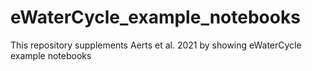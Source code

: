 # eWaterCycle_example_notebooks
This repository supplements Aerts et al. 2021 by showing eWaterCycle example notebooks
